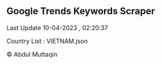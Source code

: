 

## Google Trends Keywords Scraper 
 
Last Update 10-04-2023 , 02:20:37

Country List :
VIETNAM.json



© Abdul Muttaqin 
